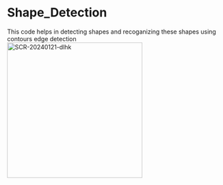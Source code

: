 # Shape_Detection
This code helps in detecting shapes and recoganizing these shapes using contours edge detection
<br>
<img width="316" alt="SCR-20240121-dlhk" src="https://github.com/Salvatore-2512/Shape_Detection/assets/120792423/d9737e0d-adcf-4380-b1b4-d4b7ee3fa6c3">
